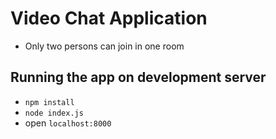 # Video Chat Application
* Only two persons can join in one room
## Running the app on development server
* `npm install`
* `node index.js`
* open `localhost:8000`


